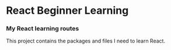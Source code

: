 # React Beginner Learning


### My React learning routes
This project contains the packages and files I need to learn React.
